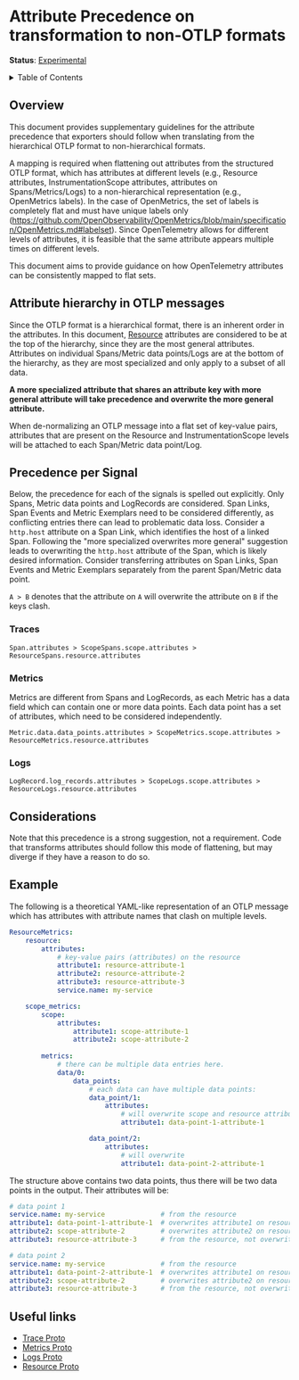 # Attribute Precedence on transformation to non-OTLP formats

**Status**: [Experimental](../document-status.md)

<details>
<summary>Table of Contents</summary>

<!-- toc -->

- [Overview](#overview)
- [Attribute hierarchy in the OTLP message](#attribute-hierarchy-in-the-otlp-message)
- [Precedence per Signal](#precedence-per-signal)
  - [Traces](#traces)
    - [Span Events](#span-events)
    - [Span links](#span-links)
  - [Metrics](#metrics)
    - [Metric exemplars](#metric-exemplars)
  - [Logs](#logs)
- [Considerations](#considerations)
- [Example](#example)
- [Useful links](#useful-links)

<!-- tocstop -->

</details>

## Overview

This document provides supplementary guidelines for the attribute precedence 
that exporters should follow when translating from the hierarchical OTLP format
to non-hierarchical formats.

A mapping is required when flattening out attributes from the structured OTLP
format, which has attributes at different levels (e.g., Resource attributes, 
InstrumentationScope attributes, attributes on Spans/Metrics/Logs) to a
non-hierarchical representation (e.g., OpenMetrics labels).
In the case of OpenMetrics, the set of labels is completely flat and must have 
unique labels only 
(https://github.com/OpenObservability/OpenMetrics/blob/main/specification/OpenMetrics.md#labelset).
Since OpenTelemetry allows for different levels of attributes, it is feasible
that the same attribute appears multiple times on different levels.

This document aims to provide guidance on how OpenTelemetry attributes can be 
consistently mapped to flat sets.

## Attribute hierarchy in OTLP messages

Since the OTLP format is a hierarchical format, there is an inherent order in 
the attributes.
In this document, 
[Resource](https://github.com/open-telemetry/opentelemetry-specification/blob/main/specification/resource/sdk.md)
attributes are considered to be at the top of the hierarchy, since they are the
most general attributes. 
Attributes on individual Spans/Metric data points/Logs are at the bottom of the
hierarchy, as they are most specialized and only apply to a subset of all data.

**A more specialized attribute that shares an attribute key with more general
attribute will take precedence and overwrite the more general attribute.**

When de-normalizing an OTLP message into a flat set of key-value pairs,
attributes that are present on the Resource and InstrumentationScope levels will
be attached to each Span/Metric data point/Log.

## Precedence per Signal

Below, the precedence for each of the signals is spelled out explicitly.
Only Spans, Metric data points and LogRecords are considered.
Span Links, Span Events and Metric Exemplars need to be considered differently, 
as conflicting entries there can lead to problematic data loss.
Consider a `http.host` attribute on a Span Link, which identifies the host of a
linked Span.
Following the "more specialized overwrites more general" suggestion leads to 
overwriting the `http.host` attribute of the Span, which is likely desired 
information.
Consider transferring attributes on Span Links, Span Events and Metric Exemplars
separately from the parent Span/Metric data point.

`A > B` denotes that the attribute on `A` will overwrite the attribute on `B`
if the keys clash.

### Traces

```
Span.attributes > ScopeSpans.scope.attributes > ResourceSpans.resource.attributes
```

### Metrics

Metrics are different from Spans and LogRecords, as each Metric has a data field
which can contain one or more data points.
Each data point has a set of attributes, which need to be considered 
independently.

```
Metric.data.data_points.attributes > ScopeMetrics.scope.attributes > ResourceMetrics.resource.attributes
```

### Logs

```
LogRecord.log_records.attributes > ScopeLogs.scope.attributes > ResourceLogs.resource.attributes
```

## Considerations

Note that this precedence is a strong suggestion, not a requirement.
Code that transforms attributes should follow this mode of flattening, but may 
diverge if they have a reason to do so. 

## Example

The following is a theoretical YAML-like representation of an OTLP message which
has attributes with attribute names that clash on multiple levels.

```yaml
ResourceMetrics:
    resource:
        attributes:
            # key-value pairs (attributes) on the resource
            attribute1: resource-attribute-1
            attribute2: resource-attribute-2
            attribute3: resource-attribute-3
            service.name: my-service

    scope_metrics:
        scope:
            attributes:
                attribute1: scope-attribute-1
                attribute2: scope-attribute-2
        
        metrics:
            # there can be multiple data entries here.
            data/0:
                data_points:
                    # each data can have multiple data points:
                    data_point/1:
                        attributes: 
                            # will overwrite scope and resource attribute
                            attribute1: data-point-1-attribute-1

                    data_point/2:
                        attributes:
                            # will overwrite 
                            attribute1: data-point-2-attribute-1
```

The structure above contains two data points, thus there will be two data points
in the output.
Their attributes will be:

```yaml
# data point 1
service.name: my-service              # from the resource
attribute1: data-point-1-attribute-1  # overwrites attribute1 on resource & scope
attribute2: scope-attribute-2         # overwrites attribute2 on resource
attribute3: resource-attribute-3      # from the resource, not overwritten

# data point 2
service.name: my-service              # from the resource
attribute1: data-point-2-attribute-1  # overwrites attribute1 on resource & scope
attribute2: scope-attribute-2         # overwrites attribute2 on resource
attribute3: resource-attribute-3      # from the resource, not overwritten
```

## Useful links

* [Trace Proto](https://github.com/open-telemetry/opentelemetry-proto/blob/main/opentelemetry/proto/trace/v1/trace.proto)
* [Metrics Proto](https://github.com/open-telemetry/opentelemetry-proto/blob/main/opentelemetry/proto/metrics/v1/metrics.proto)
* [Logs Proto](https://github.com/open-telemetry/opentelemetry-proto/blob/main/opentelemetry/proto/logs/v1/logs.proto)
* [Resource Proto](https://github.com/open-telemetry/opentelemetry-proto/blob/main/opentelemetry/proto/resource/v1/resource.proto)

